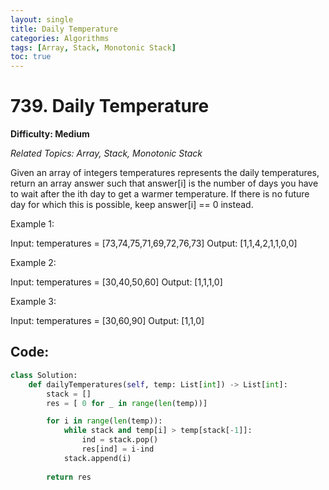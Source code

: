 ```yaml
---
layout: single
title: Daily Temperature
categories: Algorithms
tags: [Array, Stack, Monotonic Stack]
toc: true
---
```

# 739. Daily Temperature

**Difficulty: Medium** 

*Related Topics: Array, Stack, Monotonic Stack*

Given an array of integers temperatures represents the daily temperatures, return an array answer such that answer[i] is the number of days you have to wait after the ith day to get a warmer temperature. If there is no future day for which this is possible, keep answer[i] == 0 instead.

Example 1:

Input: temperatures = [73,74,75,71,69,72,76,73]
Output: [1,1,4,2,1,1,0,0]

Example 2:

Input: temperatures = [30,40,50,60]
Output: [1,1,1,0]

Example 3:

Input: temperatures = [30,60,90]
Output: [1,1,0]


## Code:

```python
class Solution:
    def dailyTemperatures(self, temp: List[int]) -> List[int]:
        stack = []
        res = [ 0 for _ in range(len(temp))]

        for i in range(len(temp)):
            while stack and temp[i] > temp[stack[-1]]:
                ind = stack.pop()
                res[ind] = i-ind
            stack.append(i)
        
        return res
```
